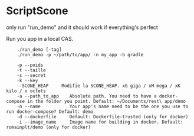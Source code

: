 # ScriptScone

only run "run_demo" and it should work if everything's perfect

Run you app in a local CAS.
	
		./run_demo [-tag] 
		./run_demo -p ~/path/to/app/ -n my_app -b gradle	
		
		-p --poids
		-t --taille 
		-s --secret 
		-k --key
		--SCONE_HEAP     Modifie la SCONE_HEAP. xG giga / xM mega / xK kilo / x octets 
		-a --path_to_app    Absolute path. You need to have a docker-compose in the folder you point. Default: ~/Documents/rest\ app/demo
		-n --name           Your app's name need to be the one you use to run docker-compose? Default: demo   
		-d --dockerfile     Default: Dockerfile-trusted (only for docker)
		-i --image_name     Image name for building in docker. Default: romainplt/demo (only for docker)
